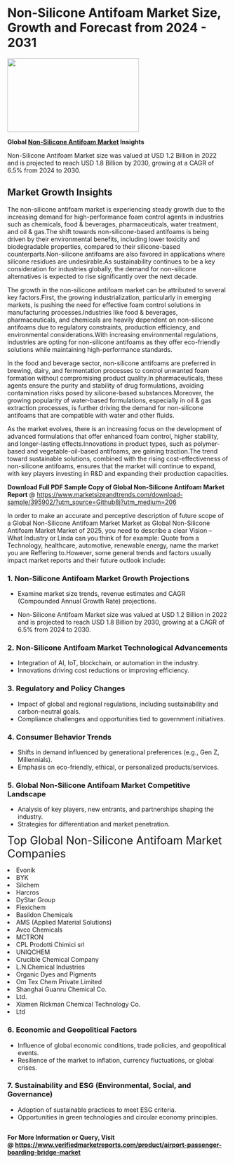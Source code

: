 <H1>Non-Silicone Antifoam Market Size, Growth and Forecast from 2024 - 2031</H1><img class="aligncenter size-medium wp-image-584254" src="https://thirdeyenews.in/wp-content/uploads/2024/09/Global-Market-Research-300x168.jpeg" alt="" width="300" height="168" /><p><strong>Global&nbsp;<a href="https://www.marketsizeandtrends.com/download-sample/395902/?utm_source=Github8j?utm_medium=206">Non-Silicone Antifoam Market</a> Insights</strong></p><p>Non-Silicone Antifoam Market size was valued at USD 1.2 Billion in 2022 and is projected to reach USD 1.8 Billion by 2030, growing at a CAGR of 6.5% from 2024 to 2030.</p><p><h2>Market Growth Insights</h2> <p>The non-silicone antifoam market is experiencing steady growth due to the increasing demand for high-performance foam control agents in industries such as chemicals, food & beverages, pharmaceuticals, water treatment, and oil & gas.The shift towards non-silicone-based antifoams is being driven by their environmental benefits, including lower toxicity and biodegradable properties, compared to their silicone-based counterparts.Non-silicone antifoams are also favored in applications where silicone residues are undesirable.As sustainability continues to be a key consideration for industries globally, the demand for non-silicone alternatives is expected to rise significantly over the next decade.</p> <p>The growth in the non-silicone antifoam market can be attributed to several key factors.First, the growing industrialization, particularly in emerging markets, is pushing the need for effective foam control solutions in manufacturing processes.Industries like food & beverages, pharmaceuticals, and chemicals are heavily dependent on non-silicone antifoams due to regulatory constraints, production efficiency, and environmental considerations.With increasing environmental regulations, industries are opting for non-silicone antifoams as they offer eco-friendly solutions while maintaining high-performance standards.</p> <p>In the food and beverage sector, non-silicone antifoams are preferred in brewing, dairy, and fermentation processes to control unwanted foam formation without compromising product quality.In pharmaceuticals, these agents ensure the purity and stability of drug formulations, avoiding contamination risks posed by silicone-based substances.Moreover, the growing popularity of water-based formulations, especially in oil & gas extraction processes, is further driving the demand for non-silicone antifoams that are compatible with water and other fluids.</p> <p>As the market evolves, there is an increasing focus on the development of advanced formulations that offer enhanced foam control, higher stability, and longer-lasting effects.Innovations in product types, such as polymer-based and vegetable-oil-based antifoams, are gaining traction.The trend toward sustainable solutions, combined with the rising cost-effectiveness of non-silicone antifoams, ensures that the market will continue to expand, with key players investing in R&D and expanding their production capacities.</p> <p><span class=""><strong>Download Full PDF Sample Copy of Global Non-Silicone Antifoam Market Report</strong> @ <a href="https://www.marketsizeandtrends.com/download-sample/395902/?utm_source=Github8j?utm_medium=206" target="_blank">https://www.marketsizeandtrends.com/download-sample/395902/?utm_source=Github8j?utm_medium=206</a></span></p><p>In order to make an accurate and perceptive description of future scope of a Global&nbsp;Non-Silicone Antifoam Market Market as Global&nbsp;Non-Silicone Antifoam Market Market of 2025, you need to describe a clear Vision &ndash; What Industry or Linda can you think of for example: Quote from a Technology, healthcare, automotive, renewable energy, name the market you are Reffering to.However, some general trends and factors usually impact market reports and their future outlook include:</p><h3>1.&nbsp;<strong>Non-Silicone Antifoam Market Growth Projections</strong></h3><ul><li>Examine market size trends, revenue estimates and CAGR (Compounded Annual Growth Rate) projections.</li><li><p>Non-Silicone Antifoam Market size was valued at USD 1.2 Billion in 2022 and is projected to reach USD 1.8 Billion by 2030, growing at a CAGR of 6.5% from 2024 to 2030.</p></li></ul><h3>2.&nbsp;<strong>Non-Silicone Antifoam Market Technological Advancements</strong></h3><ul><li>Integration of AI, IoT, blockchain, or automation in the industry.</li><li>Innovations driving cost reductions or improving efficiency.</li></ul><h3>3.&nbsp;<strong>Regulatory and Policy Changes</strong></h3><ul><li>Impact of global and regional regulations, including sustainability and carbon-neutral goals.</li><li>Compliance challenges and opportunities tied to government initiatives.</li></ul><h3>4.&nbsp;<strong>Consumer Behavior Trends</strong></h3><ul><li>Shifts in demand influenced by generational preferences (e.g., Gen Z, Millennials).</li><li>Emphasis on eco-friendly, ethical, or personalized products/services.</li></ul><h3>5.&nbsp;<strong>Global Non-Silicone Antifoam Market Competitive Landscape</strong></h3><ul><li>Analysis of key players, new entrants, and partnerships shaping the industry.</li><li>Strategies for differentiation and market penetration.</li></ul><p data-pm-slice="1 1 []"><span style="color: inherit; font-family: inherit; font-size: 25px;">Top Global Non-Silicone Antifoam Market Companies</span></p><div class="" data-test-id=""><p><li>Evonik</li><li> BYK</li><li> Silchem</li><li> Harcros</li><li> DyStar Group</li><li> Flexichem</li><li> Basildon Chemicals</li><li> AMS (Applied Material Solutions)</li><li> Avco Chemicals</li><li> MCTRON</li><li> CPL Prodotti Chimici srl</li><li> UNIQCHEM</li><li> Crucible Chemical Company</li><li> L.N.Chemical Industries</li><li> Organic Dyes and Pigments</li><li> Om Tex Chem Private Limited</li><li> Shanghai Guanru Chemical Co.</li><li> Ltd.</li><li> Xiamen Rickman Chemical Technology Co.</li><li> Ltd</li></p></div><h3>6.&nbsp;<strong>Economic and Geopolitical Factors</strong></h3><ul><li>Influence of global economic conditions, trade policies, and geopolitical events.</li><li>Resilience of the market to inflation, currency fluctuations, or global crises.</li></ul><h3>7.&nbsp;<strong>Sustainability and ESG (Environmental, Social, and Governance)</strong></h3><ul><li>Adoption of sustainable practices to meet ESG criteria.</li><li>Opportunities in green technologies and circular economy principles.</li></ul><h2><strong style="font-size: 14px;">For More Information or Query, Visit @&nbsp;</strong><a style="background-color: #ffffff; font-size: 14px;" href="https://www.marketsizeandtrends.com/report/non-silicone-antifoam-market/" target="_blank">https://www.verifiedmarketreports.com/product/airport-passenger-boarding-bridge-market</a></h2>